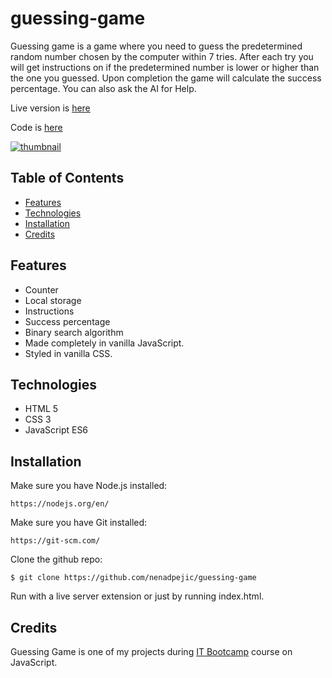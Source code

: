 # guessing-game

Guessing game is a game where you need to guess the predetermined random number chosen by the computer within 7 tries. After each try you will get instructions on if the predetermined number is lower or higher than the one you guessed. Upon completion the game will calculate the success percentage. You can also ask the AI for Help.

Live version is [here](https://nenadpejic-guessing-game.netlify.app/)

Code is [here](https://github.com/nenadpejic/guessing-game)

[![thumbnail](https://user-images.githubusercontent.com/50808282/103423084-0de91c00-4ba5-11eb-8dfe-e46e3b99f44a.png)](https://nenadpejic-guessing-game.netlify.app/)

## Table of Contents

- [Features](#features)
- [Technologies](#technologies)
- [Installation](#installation)
- [Credits](#credits)

## Features

- Counter
- Local storage
- Instructions
- Success percentage
- Binary search algorithm
- Made completely in vanilla JavaScript.
- Styled in vanilla CSS.

## Technologies

- HTML 5
- CSS 3
- JavaScript ES6

## Installation

Make sure you have Node.js installed:
```
https://nodejs.org/en/
```

Make sure you have Git installed:
```
https://git-scm.com/
```

Clone the github repo:
```
$ git clone https://github.com/nenadpejic/guessing-game
```

Run with a live server extension or just by running index.html.

## Credits

Guessing Game is one of my projects during [IT Bootcamp](https://itbootcamp.rs/) course on JavaScript.
